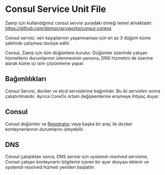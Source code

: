 # Consul Service Unit File
Zaerp için kullandığımız consul servisi şuradaki örneği temel almaktadır: https://github.com/democracyworks/consul-coreos

Consul servisi, veri kayıplarının yaşanmaması için en az 3 düğüm küme şeklinde çalışması tavsiye edilir.

Consul, Zaerp için tüm düğümlere kurulur. Düğümler üzerinde çalışan hizmetlerin durumlarının izlenmesinin yanısıra,  DNS hizmetini de üzerine alarak küme içi isim çözümleme yapar.

## Bağımlılıkları
Consul Servisi, docker ve etcd servislerine bağımlıdır. Bu iki servisten sonra çalıştırılmalıdır. Ayrıca CoreOs ortam değişkenlerine erişmeye ihtiyaç duyar.

## Consul
Consul düğümler ve [Registrator](https://github.com/gliderlabs/registrator) veya başka bir araç ile docker konteynerlarının durumlarını izleyebilir.  

## DNS 
Consul çalıştıktan sonra, DNS servisi için systemd-resolved servisine, Consul çalışan konteynerin bilgilerini içeren bir ayar dosyası eklenir ve systemd-resolved hizmeti yeniden başlatılır.

